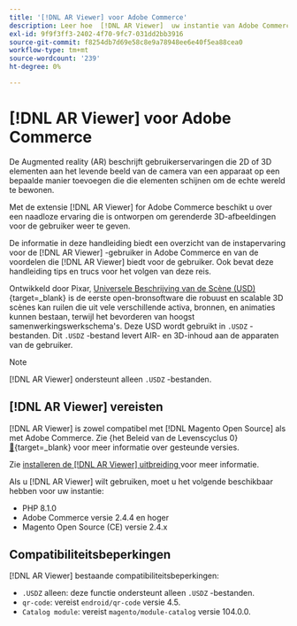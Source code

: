 ```yaml
---
title: '[!DNL AR Viewer] voor Adobe Commerce'
description: Leer hoe  [!DNL AR Viewer]  uw instantie van Adobe Commerce kon bevoordelen en hoe te met succes aan boord te gaan en de uitbreiding te plaatsen.
exl-id: 9f9f3ff3-2402-4f70-9fc7-031dd2bb3916
source-git-commit: f8254db7d69e58c8e9a78948ee6e40f5ea88cea0
workflow-type: tm+mt
source-wordcount: '239'
ht-degree: 0%

---
```


# [!DNL AR Viewer] voor Adobe Commerce

De Augmented reality (AR) beschrijft gebruikerservaringen die 2D of 3D elementen aan het levende beeld van de camera van een apparaat op een bepaalde manier toevoegen die die elementen schijnen om de echte wereld te bewonen.

Met de extensie [!DNL AR Viewer] for Adobe Commerce beschikt u over een naadloze ervaring die is ontworpen om gerenderde 3D-afbeeldingen voor de gebruiker weer te geven.

De informatie in deze handleiding biedt een overzicht van de instapervaring voor de [!DNL AR Viewer] -gebruiker in Adobe Commerce en van de voordelen die [!DNL AR Viewer] biedt voor de gebruiker. Ook bevat deze handleiding tips en trucs voor het volgen van deze reis.

Ontwikkeld door Pixar, [ Universele Beschrijving van de Scène (USD) ](https://openusd.org/release/index.html){target=_blank}  is de eerste open-bronsoftware die robuust en scalable 3D scènes kan ruilen die uit vele verschillende activa, bronnen, en animaties kunnen bestaan, terwijl het bevorderen van hoogst samenwerkingswerkschema&#39;s. Deze USD wordt gebruikt in `.USDZ` -bestanden. Dit `.USDZ` -bestand levert AIR- en 3D-inhoud aan de apparaten van de gebruiker.

>[!NOTE]
>
> [!DNL AR Viewer] ondersteunt alleen `.USDZ` -bestanden.

## [!DNL AR Viewer] vereisten

[!DNL AR Viewer] is zowel compatibel met [!DNL Magento Open Source] als met Adobe Commerce. Zie {het Beleid van de Levenscyclus 0} [&#128279;](https://experienceleague.adobe.com/docs/commerce-operations/release/planning/lifecycle-policy.html?lang=nl-NL){target=_blank}  voor meer informatie over gesteunde versies.

Zie [ installeren de  [!DNL AR Viewer]  uitbreiding ](../catalog/ar-viewer-setup.md) voor meer informatie.

Als u [!DNL AR Viewer] wilt gebruiken, moet u het volgende beschikbaar hebben voor uw instantie:

* PHP 8.1.0
* Adobe Commerce versie 2.4.4 en hoger
* Magento Open Source (CE) versie 2.4.x

## Compatibiliteitsbeperkingen

[!DNL AR Viewer] bestaande compatibiliteitsbeperkingen:

* `.USDZ` alleen: deze functie ondersteunt alleen `.USDZ` -bestanden.
* `qr-code`: vereist `endroid/qr-code` versie 4.5.
* `Catalog module`: vereist `magento/module-catalog` versie 104.0.0.
